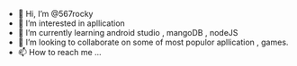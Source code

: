 - 👋 Hi, I’m @567rocky
- 👀 I’m interested in apllication
- 🌱 I’m currently learning android studio , mangoDB , nodeJS
- 💞️ I’m looking to collaborate on some of most populor apllication , games.
- 📫 How to reach me ...

<!---
567rocky/567rocky is a ✨ special ✨ repository because its `README.md` (this file) appears on your GitHub profile.
You can click the Preview link to take a look at your changes.
--->
